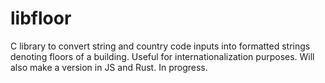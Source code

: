 # libfloor
C library to convert string and country code inputs into formatted strings denoting floors of a building. Useful for internationalization purposes. Will also make a version in JS and Rust. In progress.
